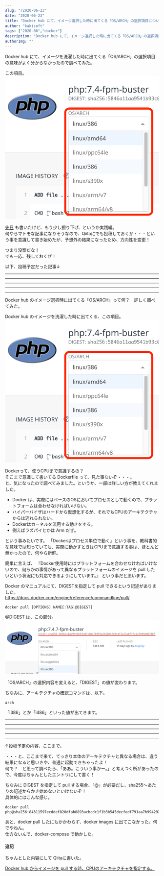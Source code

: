 ```yaml
---
slug: "/2020-06-23"
date: "2020-06-23"
title: "Docker hub にて、イメージ選択した時に出てくる「OS/ARCH」の選択項目について、詳しく調べてみる。"
author: "kakisoft"
tags: ["2020-06","docker"]
description: "Docker hub にて、イメージ選択した時に出てくる「OS/ARCH」の選択項目について、詳しく調べてみる。"
authorImg: ""
---
```


Docker hub にて、イメージを洗濯した時に出てくる「OS/ARCH」の選択項目の意味がよく分からなかったので調べてみた。  

この項目。  
![docker-hub-02](docker-hub-02.png)  

[先日](./2020-06-13) も書いたけど、もう少し掘り下げ、というか実践編。  
何やらマトモな記事になりそうなので、Qiitaにでも投稿しておくか・・・という事を意識して書き始めたが、予想外の結果になったため、方向性を変更！  

つまり没案だな！  
でも一応、残しておくぜ！  

以下、投稿予定だった記事↓  
____________________________________________________________
____________________________________________________________
____________________________________________________________
____________________________________________________________
____________________________________________________________

Docker hub のイメージ選択時に出てくる「OS/ARCH」って何？　詳しく調べてみた。

Docker hub のイメージを洗濯した時に出てくる、この項目。
![docker-hub-02](docker-hub-02.png)  

Dockerって、使うCPUまで意識するの？  
そこまで意識して書いてる Dockerfile って、見た事ないぞ・・・。  
と、気になったので調べてみました。というか、一部は詳しい方が教えてくれました。  

 - Docker は、実際にはベースのOSにおいてプロセスとして動くので、プラットフォームは合わせなければいけない。
 - ハイパーバイザはハードから仮想化するが、それでもCPUのアーキテクチャからは逃れられない。
 - Dockerはカーネルを流用する動きをする。
 - 例えばラズパイとかは Arm だぜ。

という事みたいです。
「Dockerはプロセス単位で動く」という事を、教科書的な意味では知っていても、実際に動かすときはCPUまで意識する事は、ほとんど無かったので、何やら新鮮。

簡単に言えば、
『Docker使用時にはプラットフォームを合わせなければいけないので、何らかの事情があって異なるプラットフォームのイメージを pull したいという状況にも対応できるようにしています。』
という事だと思います。

Docker のマニュアルにて、DIGESTを指定して pull できるという記述がありました。  
<https://docs.docker.com/engine/reference/commandline/pull/>  
```
docker pull [OPTIONS] NAME[:TAG|@DIGEST]
```
@DIGEST は、この部分。  
![docker-hub-03](docker-hub-03.png)  

「OS/ARCH」の選択内容を変えると、「DIGEST」の値が変わります。  

ちなみに、アーキテクチャの確認コマンドは、以下。  
```
arch
```
「i386」とか「i486」といった値が出てきます。  
____________________________________________________________
____________________________________________________________
____________________________________________________________
____________________________________________________________
____________________________________________________________

↑投稿予定の内容、ここまで。  

・・・と、ここまで来て、てっきり本体のアーキテクチャと異なる場合は、違う結果になると思いきや、普通に起動できちゃったよ！  
何で？　と思って調べたら、「ああ。こういう事かー。」と考えつく所があったので、今度はちゃんとしたエントリにして書く！  

ちなみに DIGEST を指定して pull する場合、「@」が必要だし、sha255～あたりの記述からかき始めないといけないぞ！  
具体的にはこんな感じ。  
```
docker pull php@sha256:84311597ecddef820dfab8893acbcdc1f1b3b545decfedf791aa7b99429206df
```
あと、docker pull したにもかかわらず、docker images に出てこなかった。何でやねん。  
仕方ないんで、docker-compose で動かした。  

#### 追記
ちゃんとした内容にして Qiitaに書いた。  

[Docker hub からイメージを pull する時、CPUのアーキテクチャを指定する。](https://qiita.com/kakisoft/items/dccff592ff7bfeb5bc48)
